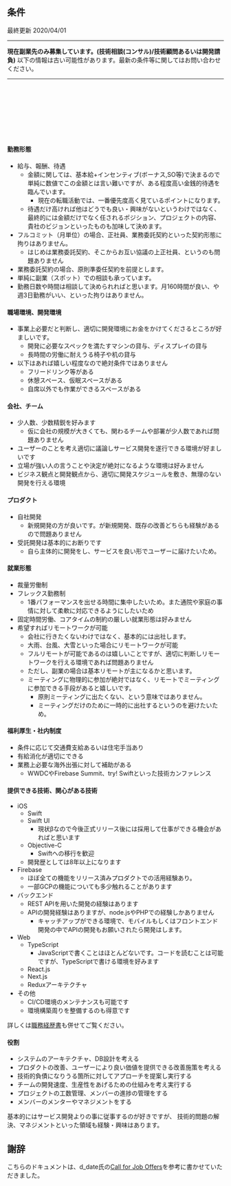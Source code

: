 ## 条件
最終更新 2020/04/01

---


**現在副業先のみ募集しています。(技術相談(コンサル)/技術顧問あるいは開発請負)**
以下の情報は古い可能性があります。最新の条件等に関してはお問い合わせください。

---

<br />
<br />
<br />
<br />
<br />
<br />
<br />

#### 勤務形態
- 給与、報酬、待遇
  - 金額に関しては、基本給+インセンティブ(ボーナス,SO等)で決まるので単純に数値でこの金額とは言い難いですが、ある程度高い金銭的待遇を臨んでいます。
    - 現在の転職活動では、一番優先度高く見ているポイントになります。
  - 待遇だけ高ければ他はどうでも良い・興味がないというわけではなく、最終的には金額だけでなく任されるポジション、プロジェクトの内容、貴社のビジョンといったものも加味して決めます。
- フルコミット（月単位）の場合、正社員、業務委託契約といった契約形態に拘りはありません。
  - はじめは業務委託契約、そこからお互い協議の上正社員、というのも問題ありません
- 業務委託契約の場合、原則準委任契約を前提とします。
- 単純に副業（スポット）での相談も承っています。
- 勤務日数や時間は相談して決められればと思います。月160時間が良い、や週3日勤務がいい、といった拘りはありません。

#### 職場環境、開発環境
- 事業上必要だと判断し、適切に開発環境にお金をかけてくださるところが好ましいです。
  - 開発に必要なスペックを満たすマシンの貸与、ディスプレイの貸与
  - 長時間の労働に耐えうる椅子や机の貸与
- 以下はあれば嬉しい程度なので絶対条件ではありません
  - フリードリンク等がある
  - 休憩スペース、仮眠スペースがある
  - 自席以外でも作業ができるスペースがある


#### 会社、チーム
- 少人数、少数精鋭を好みます
  - 仮に会社の規模が大きくても、関わるチームや部署が少人数であれば問題ありません
- ユーザーのことを考え適切に議論しサービス開発を遂行できる環境が好ましいです
- 立場が強い人の言うことや決定が絶対になるような環境は好みません
- ビジネス観点と開発観点から、適切に開発スケジュールを敷き、無理のない開発を行える環境

#### プロダクト
- 自社開発
  - 新規開発の方が良いです。が新規開発、既存の改善どちらも経験があるので問題ありません
- 受託開発は基本的にお断りです
  - 自ら主体的に開発をし、サービスを良い形でユーザーに届けたいため。

#### 就業形態
- 裁量労働制
- フレックス勤務制
  - 1番パフォーマンスを出せる時間に集中したいため。また通院や家庭の事情に対して柔軟に対応できるようにしたいため
- 固定時間労働、コアタイムの制約の厳しい就業形態は好みません
- 希望すればリモートワークが可能
  - 会社に行きたくないわけではなく、基本的には出社します。
  - 大雨、台風、大雪といった場合にリモートワークが可能
  - フルリモートが可能であるのは嬉しいことですが、適切に判断しリモートワークを行える環境であれば問題ありません
  - ただし、副業の場合は基本リモートが主になるかと思います。
  - ミーティングに物理的に参加が絶対ではなく、リモートでミーティングに参加できる手段があると嬉しいです。
    - 原則ミーティングに出たくない、という意味ではありません。
    - ミーティングだけのために一時的に出社するというのを避けたいため。

#### 福利厚生・社内制度
- 条件に応じて交通費支給あるいは住宅手当あり
- 有給消化が適切にできる
- 業務上必要な海外出張に対して補助がある
  - WWDCやFirebase Summit、try! Swiftといった技術カンファレンス


#### 提供できる技術、関心がある技術
- iOS
  - Swift
  - Swift UI
    - 現状βなので今後正式リリース後には採用して仕事ができる機会があればと思います
  - Objective-C
    - Swiftへの移行を歓迎
  - 開発歴としては8年以上になります
- Firebase
  - ほぼ全ての機能をリリース済みプロダクトでの活用経験あり。
  - 一部GCPの機能についても多少触れることがあります
- バックエンド
  - REST APIを用いた開発の経験はあります
  - APIの開発経験はありますが、node.jsやPHPでの経験しかありません
    - キャッチアップができる環境で、モバイルもしくはフロントエンド開発の中でAPIの開発もお願いされたら開発はします。
- Web
  - TypeScript
    - JavaScriptで書くことはほとんどないです。コードを読むことは可能ですが、TypeScriptで書ける環境を好みます
  - React.js
  - Next.js
  - Reduxアーキテクチャ
- その他
  - CI/CD環境のメンテナンスも可能です
  - 環境構築周りを整備するのも得意です
  

詳しくは[職務経歴書](README.md)も併せてご覧ください。

#### 役割
- システムのアーキテクチャ、DB設計を考える
- プロダクトの改善、ユーザーにより良い価値を提供できる改善施策を考える
- 技術的負債になりうる箇所に対してアプローチを提案し実行する
- チームの開発速度、生産性をあげるための仕組みを考え実行する
- プロジェクトの工数管理、メンバーの進捗の管理をする
- メンバーのメンターやマネジメントをする

基本的にはサービス開発よりの事に従事するのが好きですが、
技術的問題の解決、マネジメントといった領域も経験・興味はあります。


## 謝辞
こちらのドキュメントは、d_date氏の[Call for Job Offers](https://scrapbox.io/d-date-cv/Call_for_Job_Offers)を参考に書かせていただきました。
